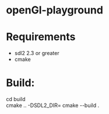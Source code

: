 # openGl-playground

# Requirements
- sdl2 2.3 or greater
- cmake

# Build:
cd build  
cmake .. -DSDL2_DIR=<sdl2 cmake folder>
cmake --build .  
